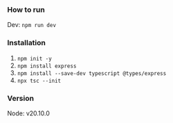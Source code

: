 ### How to run
Dev: `npm run dev`

### Installation
1. `npm init -y`
2. `npm install express`
3. `npm install --save-dev typescript @types/express`
4. `npx tsc --init`

### Version
Node: v20.10.0